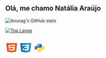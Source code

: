 <h2> Olá, me chamo Natália Araújo </h2>

![Anurag's GitHub stats](https://github-readme-stats.vercel.app/api?username=nataliarauj&theme=dracula&show_icons=true)

[![Top Langs](https://github-readme-stats.vercel.app/api/top-langs/?username=nataliarauj&theme=dracula&layout=donut)](https://github.com/nataliarauj/github-readme-stats)

<div style="display: inline_block"><br>

  <img align="center" alt="HTML" height="30" width="40" src="https://raw.githubusercontent.com/devicons/devicon/master/icons/html5/html5-original.svg">
  <img align="center" alt="CSS" height="30" width="40" src="https://raw.githubusercontent.com/devicons/devicon/master/icons/css3/css3-original.svg">
  <img align="center" alt="Python" height="30" width="40" src="https://raw.githubusercontent.com/devicons/devicon/master/icons/python/python-original.svg">
</div>
